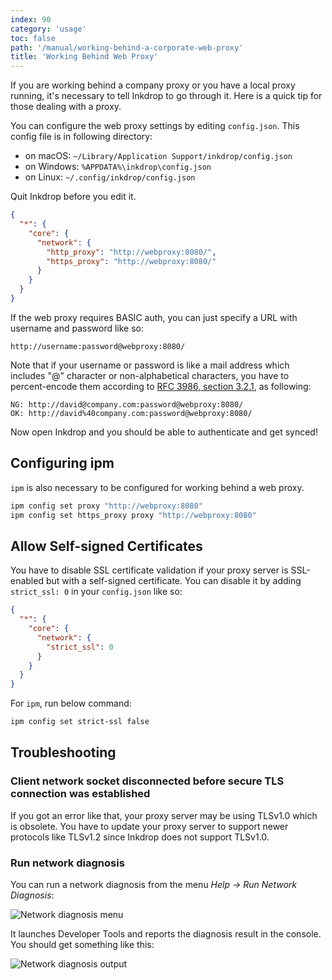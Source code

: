 ```yaml
---
index: 90
category: 'usage'
toc: false
path: '/manual/working-behind-a-corporate-web-proxy'
title: 'Working Behind Web Proxy'
---
```


If you are working behind a company proxy or you have a local proxy running, it's necessary to tell Inkdrop to go through it.
Here is a quick tip for those dealing with a proxy.

You can configure the web proxy settings by editing `config.json`. This config file is in following directory:

- on macOS: `~/Library/Application Support/inkdrop/config.json`
- on Windows: `%APPDATA%\inkdrop\config.json`
- on Linux: `~/.config/inkdrop/config.json`

Quit Inkdrop before you edit it.

```json
{
  "*": {
    "core": {
      "network": {
        "http_proxy": "http://webproxy:8080/",
        "https_proxy": "http://webproxy:8080/"
      }
    }
  }
}
```

If the web proxy requires BASIC auth, you can just specify a URL with username and password like so:

```
http://username:password@webproxy:8080/
```

Note that if your username or password is like a mail address which includes "@" character or non-alphabetical characters, you have to percent-encode them according to [RFC 3986, section 3.2.1](https://tools.ietf.org/html/rfc3986#section-3.2.1), as following:

```
NG: http://david@company.com:password@webproxy:8080/
OK: http://david%40company.com:password@webproxy:8080/
```

Now open Inkdrop and you should be able to authenticate and get synced!

## Configuring ipm

`ipm` is also necessary to be configured for working behind a web proxy.

```bash
ipm config set proxy "http://webproxy:8080"
ipm config set https_proxy proxy "http://webproxy:8080"
```

## Allow Self-signed Certificates

You have to disable SSL certificate validation if your proxy server is SSL-enabled but with a self-signed certificate.
You can disable it by adding `strict_ssl: 0` in your `config.json` like so:

```json
{
  "*": {
    "core": {
      "network": {
        "strict_ssl": 0
      }
    }
  }
}
```

For `ipm`, run below command:

```sh
ipm config set strict-ssl false
```

## Troubleshooting

### Client network socket disconnected before secure TLS connection was established

If you got an error like that, your proxy server may be using TLSv1.0 which is obsolete.
You have to update your proxy server to support newer protocols like TLSv1.2 since Inkdrop does not support TLSv1.0.

### Run network diagnosis

You can run a network diagnosis from the menu _Help → Run Network Diagnosis_:

![Network diagnosis menu](working-behind-a-corporate-web-proxy_network-diagnosis.png)

It launches Developer Tools and reports the diagnosis result in the console.
You should get something like this:

![Network diagnosis output](working-behind-a-corporate-web-proxy_network-diagnosis_result.png)
